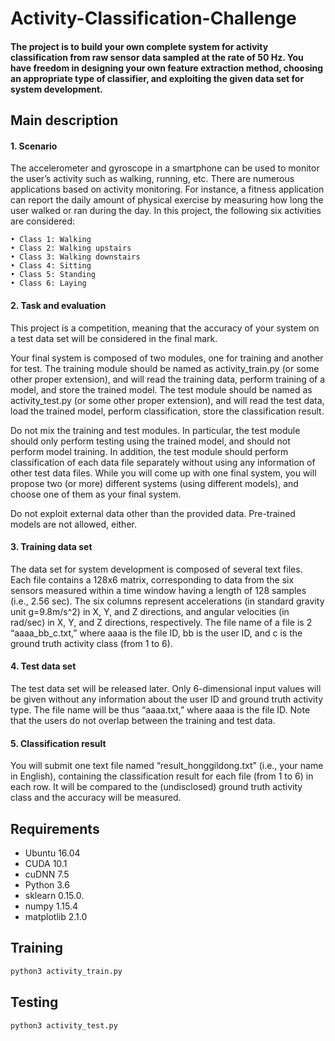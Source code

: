 # Activity-Classification-Challenge
#### The project is to build your own complete system for activity classification from raw sensor data sampled at the rate of 50 Hz. You have freedom in designing your own feature extraction method, choosing an appropriate type of classifier, and exploiting the given data set for system development.

## Main description

#### 1. Scenario
The accelerometer and gyroscope in a smartphone can be used to monitor the user’s activity such as walking,
running, etc. There are numerous applications based on activity monitoring. For instance, a fitness application
can report the daily amount of physical exercise by measuring how long the user walked or ran during the day.
In this project, the following six activities are considered:

    • Class 1: Walking
    • Class 2: Walking upstairs
    • Class 3: Walking downstairs
    • Class 4: Sitting
    • Class 5: Standing
    • Class 6: Laying

#### 2. Task and evaluation
This project is a competition, meaning that the accuracy of your system on a test data set will be considered in
the final mark.

Your final system is composed of two modules, one for training and another for test. The training module
should be named as activity_train.py (or some other proper extension), and will read the training data,
perform training of a model, and store the trained model. The test module should be named as
activity_test.py (or some other proper extension), and will read the test data, load the trained model, perform
classification, store the classification result.

Do not mix the training and test modules. In particular, the test module should only perform testing using the
trained model, and should not perform model training. In addition, the test module should perform
classification of each data file separately without using any information of other test data files.
While you will come up with one final system, you will propose two (or more) different systems (using
different models), and choose one of them as your final system.

Do not exploit external data other than the provided data. Pre-trained models are not allowed, either.

#### 3. Training data set
The data set for system development is composed of several text files. Each file contains a 128x6 matrix,
corresponding to data from the six sensors measured within a time window having a length of 128 samples
(i.e., 2.56 sec). The six columns represent accelerations (in standard gravity unit g=9.8m/s^2) in X, Y, and Z
directions, and angular velocities (in rad/sec) in X, Y, and Z directions, respectively. The file name of a file is
2
“aaaa_bb_c.txt,” where aaaa is the file ID, bb is the user ID, and c is the ground truth activity class (from 1 to
6).

#### 4. Test data set
The test data set will be released later. Only 6-dimensional input values will be given without any information
about the user ID and ground truth activity type. The file name will be thus “aaaa.txt,” where aaaa is the file
ID. Note that the users do not overlap between the training and test data.

#### 5. Classification result
You will submit one text file named “result_honggildong.txt” (i.e., your name in English), containing the
classification result for each file (from 1 to 6) in each row. It will be compared to the (undisclosed) ground
truth activity class and the accuracy will be measured.

## Requirements

- Ubuntu 16.04
- CUDA 10.1
- cuDNN 7.5
- Python 3.6
- sklearn 0.15.0.
- numpy 1.15.4
- matplotlib 2.1.0

## Training

```bash
python3 activity_train.py
```

## Testing

```bash
python3 activity_test.py
```